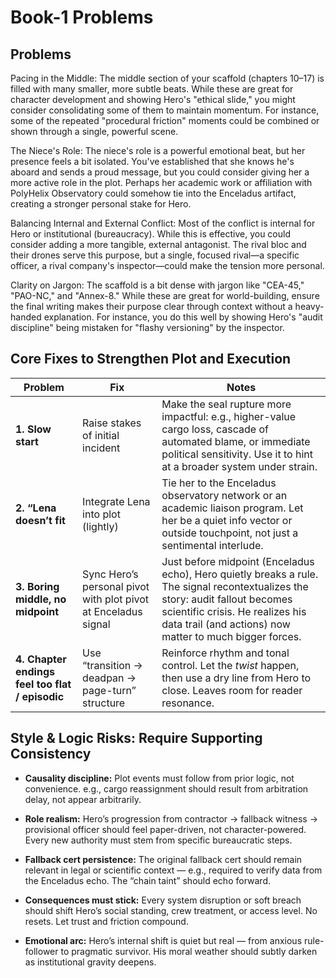 # Book-1 Problems 

## Problems

Pacing in the Middle: The middle section of your scaffold (chapters 10–17) is filled with many smaller, more subtle beats. While these are great for character development and showing Hero's "ethical slide," you might consider consolidating some of them to maintain momentum. For instance, some of the repeated "procedural friction" moments could be combined or shown through a single, powerful scene.

The Niece's Role: The niece's role is a powerful emotional beat, but her presence feels a bit isolated. You've established that she knows he's aboard and sends a proud message, but you could consider giving her a more active role in the plot. Perhaps her academic work or affiliation with PolyHelix Observatory could somehow tie into the Enceladus artifact, creating a stronger personal stake for Hero.

Balancing Internal and External Conflict: Most of the conflict is internal for Hero or institutional (bureaucracy). While this is effective, you could consider adding a more tangible, external antagonist. The rival bloc and their drones serve this purpose, but a single, focused rival—a specific officer, a rival company's inspector—could make the tension more personal.

Clarity on Jargon: The scaffold is a bit dense with jargon like "CEA-45," "PAO-NC," and "Annex-8." While these are great for world-building, ensure the final writing makes their purpose clear through context without a heavy-handed explanation. For instance, you do this well by showing Hero's "audit discipline" being mistaken for "flashy versioning" by the inspector.



## Core Fixes to Strengthen Plot and Execution

| **Problem** | **Fix**    | **Notes** |
| --- | -- | - |
| **1. Slow start**   | Raise stakes of initial incident   | Make the seal rupture more impactful: e.g., higher-value cargo loss, cascade of automated blame, or immediate political sensitivity. Use it to hint at a broader system under strain. |
| **2. “Lena doesn’t fit**    | Integrate Lena into plot (lightly) | Tie her to the Enceladus observatory network or an academic liaison program. Let her be a quiet info vector or outside touchpoint, not just a sentimental interlude.  |
| **3. Boring middle, no midpoint**   | Sync Hero’s personal pivot with plot pivot at Enceladus signal | Just before midpoint (Enceladus echo), Hero quietly breaks a rule. The signal recontextualizes the story: audit fallout becomes scientific crisis. He realizes his data trail (and actions) now matter to much bigger forces. |
| **4. Chapter endings feel too flat / episodic** | Use “transition → deadpan → page-turn” structure   | Reinforce rhythm and tonal control. Let the *twist* happen, then use a dry line from Hero to close. Leaves room for reader resonance. |


## Style & Logic Risks: Require Supporting Consistency

* **Causality discipline:** Plot events must follow from prior logic, not convenience. e.g., cargo reassignment should result from arbitration delay, not appear arbitrarily.

* **Role realism:** Hero’s progression from contractor → fallback witness → provisional officer should feel paper-driven, not character-powered. Every new authority must stem from specific bureaucratic steps.

* **Fallback cert persistence:** The original fallback cert should remain relevant in legal or scientific context — e.g., required to verify data from the Enceladus echo. The “chain taint” should echo forward.

* **Consequences must stick:** Every system disruption or soft breach should shift Hero’s social standing, crew treatment, or access level. No resets. Let trust and friction compound.

* **Emotional arc:** Hero’s internal shift is quiet but real — from anxious rule-follower to pragmatic survivor. His moral weather should subtly darken as institutional gravity deepens.

